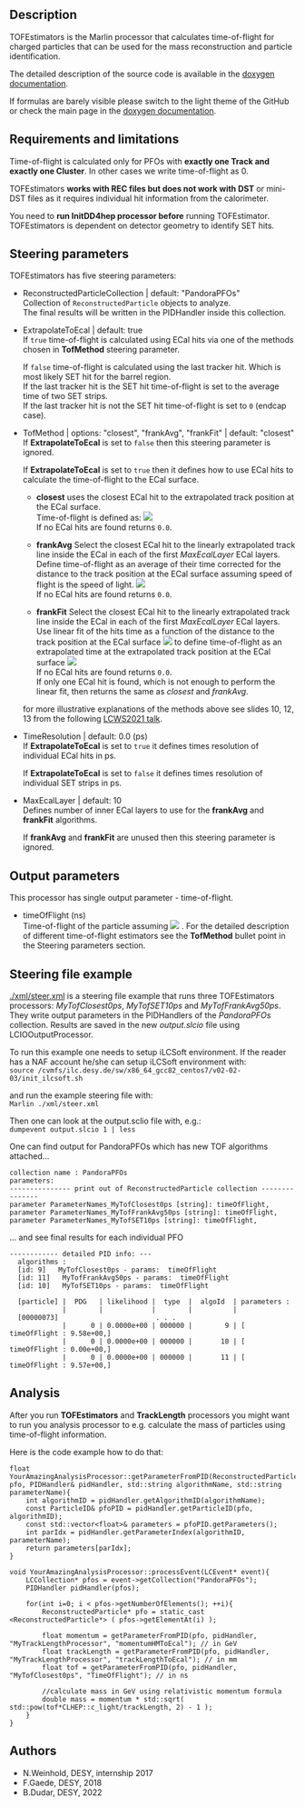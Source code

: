 ## Description

TOFEstimators is the Marlin processor that calculates time-of-flight for charged particles that can be used for the mass reconstruction and particle identification.<br>

The detailed description of the source code is available in the [doxygen documentation](https://www.desy.de/~dudarboh/tof_doc/html/index.html). <br>

If formulas are barely visible please switch to the light theme of the GitHub or check the main page in the [doxygen documentation](https://www.desy.de/~dudarboh/tof_doc/html/index.html).

## Requirements and limitations

Time-of-flight is calculated only for PFOs with **exactly one Track and exactly one Cluster**. In other cases we write time-of-flight as 0.<br>

TOFEstimators **works with REC files but does not work with DST** or mini-DST files as it requires individual hit information from the calorimeter.<br>

You need to **run InitDD4hep processor before** running TOFEstimator. TOFEstimators is dependent on detector geometry to identify SET hits.<br>

## Steering parameters

TOFEstimators has five steering parameters:

+ ReconstructedParticleCollection | default: "PandoraPFOs"<br>
  Collection of `ReconstructedParticle` objects to analyze.<br>
  The final results will be written in the PIDHandler inside this collection.

+ ExtrapolateToEcal | default: true<br>
  If `true` time-of-flight is calculated using ECal hits via one of the methods chosen in **TofMethod** steering parameter.

  If `false` time-of-flight is calculated using the last tracker hit. Which is most likely SET hit for the barrel region.<br>
  If the last tracker hit is the SET hit time-of-flight is set to the average time of two SET strips.<br>
  If the last tracker hit is not the SET hit time-of-flight is set to `0` (endcap case).

+ TofMethod | options: "closest", "frankAvg", "frankFit" | default: "closest"<br>
  If **ExtrapolateToEcal** is set to `false` then this steering parameter is ignored.

  If **ExtrapolateToEcal** is set to `true` then it defines how to use ECal hits to calculate the time-of-flight to the ECal surface.

  - **closest** uses the closest ECal hit to the extrapolated track position at the ECal surface.<br>
  Time-of-flight is defined as: <img src="https://render.githubusercontent.com/render/math?math=\mathrm{TOF} = t_{\mathrm{closest}} - \frac{\left| \vec{r}_{\mathrm{track}} - \vec{r}_{\mathrm{closest}} \right|}{c}"> <br>
  If no ECal hits are found returns `0.0`.

  - **frankAvg** Select the closest ECal hit to the linearly extrapolated track line inside the ECal in each of the first *MaxEcalLayer* ECal layers. Define time-of-flight as an average of their time corrected for the distance to the track position at the ECal surface assuming speed of flight is the speed of light.
  <img src="https://render.githubusercontent.com/render/math?math=\mathrm{TOF} = \frac{1}{\mathrm{MaxEcalLayer}}\sum_{i}^{\mathrm{MaxEcalLayer}} \left( t_{i} - \frac{\left|\vec{r}_{\mathrm{track}} - \vec{r}_{i} \right|}{c} \right)"> <br>
  If no ECal hits are found returns `0.0`.

  - **frankFit** Select the closest ECal hit to the linearly extrapolated track line inside the ECal in each of the first *MaxEcalLayer* ECal layers. Use linear fit of the hits time as a function of the distance to the track position at the ECal surface <img src="https://render.githubusercontent.com/render/math?math=t=f(|\vec{r}_{\mathrm{track}} - \vec{r}_{\mathrm{hit}} |)"> to define time-of-flight as an extrapolated time at the extrapolated track position at the ECal surface <img src="https://render.githubusercontent.com/render/math?math=\mathrm{TOF}=f(|\vec{r}_{\mathrm{track}} - \vec{r}_{\mathrm{hit}} |=0)"> <br>
  If no ECal hits are found returns `0.0`.<br>
  If only one ECal hit is found, which is not enough to perform the linear fit, then returns the same as *closest* and *frankAvg*.

  for more illustrative explanations of the methods above see slides 10, 12, 13 from the following [LCWS2021 talk]((https://indico.cern.ch/event/995633/contributions/4259659/attachments/2209010/3738157/Bohdan_TOF_LCWS2021.pdf)).


+ TimeResolution | default: 0.0 (ps)<br>
  If **ExtrapolateToEcal** is set to `true` it defines times resolution of individual ECal hits in ps.

  If **ExtrapolateToEcal** is set to `false` it defines times resolution of individual SET strips in ps.

+ MaxEcalLayer | default: 10<br>
  Defines number of inner ECal layers to use for the **frankAvg** and **frankFit** algorithms.

  If **frankAvg** and **frankFit** are unused then this steering parameter is ignored.


## Output parameters

This processor has single output parameter - time-of-flight.

+ timeOfFlight (ns)<br>
  Time-of-flight of the particle assuming <img src="https://render.githubusercontent.com/render/math?math=t_{\mathrm{IP}}=0"> . For the detailed description of different time-of-flight estimators see the **TofMethod** bullet point in the Steering parameters section.

## Steering file example

[./xml/steer.xml](./xml/steer.xml) is a steering file example that runs three TOFEstimators processors: *MyTofClosest0ps*, *MyTofSET10ps* and *MyTofFrankAvg50ps*. They write output parameters in the PIDHandlers of the *PandoraPFOs* collection. Results are saved in the new *output.slcio* file using LCIOOutputProcessor.

To run this example one needs to setup iLCSoft environment.
If the reader has a NAF account he/she can setup iLCSoft environment with:<br>
`source /cvmfs/ilc.desy.de/sw/x86_64_gcc82_centos7/v02-02-03/init_ilcsoft.sh`

and run the example steering file with:<br>
`Marlin ./xml/steer.xml`

Then one can look at the output.sclio file with, e.g.:<br>
`dumpevent output.slcio 1 | less`

One can find output for PandoraPFOs which has new TOF algorithms attached...


    collection name : PandoraPFOs
    parameters:
    --------------- print out of ReconstructedParticle collection ---------------
    parameter ParameterNames_MyTofClosest0ps [string]: timeOfFlight,
    parameter ParameterNames_MyTofFrankAvg50ps [string]: timeOfFlight,
    parameter ParameterNames_MyTofSET10ps [string]: timeOfFlight,


... and see final results for each individual PFO


    ------------ detailed PID info: ---
      algorithms :                                        
      [id: 9]   MyTofClosest0ps - params:  timeOfFlight
      [id: 11]   MyTofFrankAvg50ps - params:  timeOfFlight
      [id: 10]   MyTofSET10ps - params:  timeOfFlight

      [particle] |  PDG   | likelihood |  type  |  algoId  | parameters :
                 |        |            |        |          |              
      [00000073]                        . . .
                 |      0 | 0.0000e+00 | 000000 |        9 | [ timeOfFlight : 9.58e+00,]
                 |      0 | 0.0000e+00 | 000000 |       10 | [ timeOfFlight : 0.00e+00,]
                 |      0 | 0.0000e+00 | 000000 |       11 | [ timeOfFlight : 9.57e+00,]

## Analysis

After you run **TOFEstimators** and **TrackLength** processors you might want to run you analysis processor to e.g. calculate the mass of particles using time-of-flight information.

Here is the code example how to do that:

    float YourAmazingAnalysisProcessor::getParameterFromPID(ReconstructedParticle* pfo, PIDHandler& pidHandler, std::string algorithmName, std::string parameterName){
        int algorithmID = pidHandler.getAlgorithmID(algorithmName);
        const ParticleID& pfoPID = pidHandler.getParticleID(pfo, algorithmID);
        const std::vector<float>& parameters = pfoPID.getParameters();
        int parIdx = pidHandler.getParameterIndex(algorithmID, parameterName);
        return parameters[parIdx]; 
    }

    void YourAmazingAnalysisProcessor::processEvent(LCEvent* event){
        LCCollection* pfos = event->getCollection("PandoraPFOs");
        PIDHandler pidHandler(pfos);

        for(int i=0; i < pfos->getNumberOfElements(); ++i){
            ReconstructedParticle* pfo = static_cast <ReconstructedParticle*> ( pfos->getElementAt(i) );

            float momentum = getParameterFromPID(pfo, pidHandler, "MyTrackLengthProcessor", "momentumHMToEcal"); // in GeV
            float trackLength = getParameterFromPID(pfo, pidHandler, "MyTrackLengthProcessor", "trackLengthToEcal"); // in mm
            float tof = getParameterFromPID(pfo, pidHandler, "MyTofClosest0ps", "TimeOfFlight"); // in ns

            //calculate mass in GeV using relativistic momentum formula
            double mass = momentum * std::sqrt( std::pow(tof*CLHEP::c_light/trackLength, 2) - 1 );
        }
    }


## Authors
- N.Weinhold, DESY, internship 2017<br>
- F.Gaede, DESY, 2018<br>
- B.Dudar, DESY, 2022<br>
